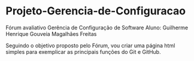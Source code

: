 # Projeto-Gerencia-de-Configuracao
Fórum avaliativo Gerência de Configuração de Software
Aluno: Guilherme Henrique Gouveia Magalhães Freitas

Seguindo o objetivo proposto pelo Fórum, vou criar uma página html simples para exemplicar as principais funções do Git e GitHub.
